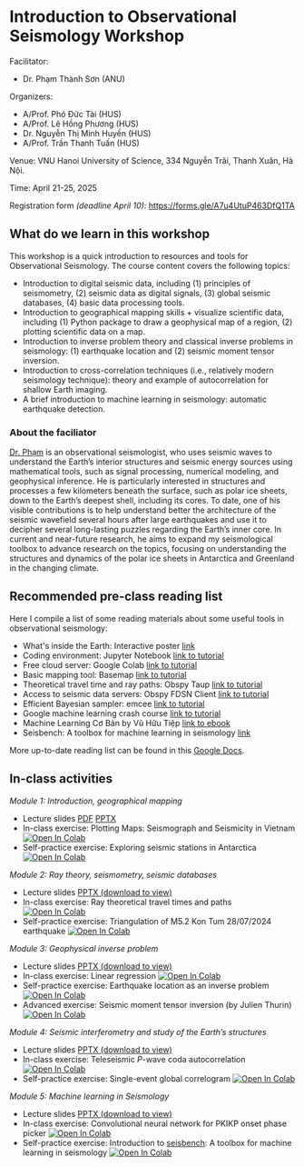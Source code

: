 # Introduction to Observational Seismology Workshop

<!-- WARNING: This website is under active constructions. Its content might be changed without notice! -->

Facilitator:
- Dr. Phạm Thành Sơn (ANU)

Organizers:
- A/Prof. Phó Đức Tài (HUS)
- A/Prof. Lê Hồng Phương (HUS)
- Dr. Nguyễn Thị Minh Huyền (HUS)
- A/Prof. Trần Thanh Tuấn (HUS)

Venue: VNU Hanoi University of Science, 334 Nguyễn Trãi, Thanh Xuân, Hà Nội.

Time: April 21-25, 2025

Registration form *(deadline April 10)*: https://forms.gle/A7u4UtuP463DfQ1TA

## What do we learn in this workshop
This workshop is a quick introduction to resources and tools for Observational Seismology. The course content covers the following topics:

* Introduction to digital seismic data, including (1) principles of seismometry, (2) seismic data as digital signals, (3) global seismic databases, (4) basic data processing tools. 
* Introduction to geographical mapping skills + visualize scientific data, including (1) Python package to draw a geophysical map of a region, (2) plotting scientific data on a map.
* Introduction to inverse problem theory and classical inverse problems in seismology: (1) earthquake location and (2) seismic moment tensor inversion. 
* Introduction to cross-correlation techniques (i.e., relatively modern seismology technique): theory and example of autocorrelation for shallow Earth imaging.
* A brief introduction to machine learning in seismology: automatic earthquake detection. 

### About the faciliator
[Dr. Phạm](https://www.tsonpham.net/) is an observational seismologist, who uses seismic waves to understand the Earth’s interior structures and seismic energy sources using mathematical tools, such as signal processing, numerical modeling, and geophysical inference. He is particularly interested in structures and processes a few kilometers beneath the surface, such as polar ice sheets, down to the Earth’s deepest shell, including its cores. To date, one of his visible contributions is to help understand better the architecture of the seismic wavefield several hours after large earthquakes and use it to decipher several long-lasting puzzles regarding the Earth’s inner core. In current and near-future research, he aims to expand my seismological toolbox to advance research on the topics, focusing on understanding the structures and dynamics of the polar ice sheets in Antarctica and Greenland in the changing climate. 

## Recommended pre-class reading list
Here I compile a list of some reading materials about some useful tools in observational seismology:
- What's inside the Earth: Interactive poster [link](https://www.earthscope.org/inside-the-earth-poster/)
- Coding environment: Jupyter Notebook [link to tutorial](https://colab.research.google.com/notebooks/intro.ipynb#scrollTo=GJBs_flRovLc)
- Free cloud server: Google Colab [link to tutorial](https://colab.research.google.com/notebooks/intro.ipynb#scrollTo=5fCEDCU_qrC0)
- Basic mapping tool: Basemap [link to tutorial](https://matplotlib.org/basemap/stable/users/geography.html)
- Theoretical travel time and ray paths: Obspy Taup [link to tutorial](https://docs.obspy.org/packages/obspy.taup.html)
- Access to seismic data servers: Obspy FDSN Client [link to tutorial](https://docs.obspy.org/packages/obspy.clients.fdsn.html#module-obspy.clients.fdsn)
- Efficient Bayesian sampler: emcee [link to tutorial](https://emcee.readthedocs.io/en/stable/tutorials/line/)
- Google machine learning crash course [link to tutorial](https://developers.google.com/machine-learning/crash-course/linear-regression)
- Machine Learning Cơ Bản by Vũ Hữu Tiệp [link to ebook](https://github.com/tiepvupsu/ebookMLCB)
- Seisbench: A toolbox for machine learning in seismology [link](https://seisbench.readthedocs.io/en/stable/)

More up-to-date reading list can be found in this [Google Docs](https://docs.google.com/document/d/1o0qxpMSplIhqRjPVi1Lvl_tMI04KH6avsbPa5C-PZC4/edit?usp=drive_link).

## In-class activities

*Module 1: Introduction, geographical mapping*
<!-- * [Notes](Day1/notes.md) -->
* Lecture slides [PDF](https://drive.google.com/file/d/1KUkcooDYMBD843-AA1lpRnQ8i88LBAO_/view?usp=sharing) [PPTX](https://anu365-my.sharepoint.com/:p:/r/personal/u5883665_anu_edu_au/Documents/HUS2025/Module1.pptx?d=w397b024a68eb4e7f817f38c052061bf5&csf=1&web=1&e=Io1eim)
* In-class exercise: Plotting Maps: Seismograph and Seismicity in Vietnam [![Open In Colab](https://img.shields.io/badge/open%20in-Colab-b5e2fa?logo=googlecolab&style=flat-square&color=ffd670)](https://colab.research.google.com/github/tsonpham/ObsSeisHUS2025/blob/master/Day1/D1_Lab.ipynb)
* Self-practice exercise: Exploring seismic stations in Antarctica [![Open In Colab](https://img.shields.io/badge/open%20in-Colab-b5e2fa?logo=googlecolab&style=flat-square&color=ffd670)](https://colab.research.google.com/github/tsonpham/ObsSeisHUS2025/blob/master/Day1/D1_Prac.ipynb)

*Module 2: Ray theory, seismometry, seismic databases*
<!-- * [Overview](Day2/notes.md) -->
* Lecture slides [PPTX (download to view)](https://docs.google.com/presentation/d/1a3Esj2lMUnZUAi9Tt2DM-P9fcKZ78ww8/edit?usp=drive_link&ouid=115613731196113719130&rtpof=true&sd=true)
* In-class exercise: Ray theoretical travel times and paths
 [![Open In Colab](https://img.shields.io/badge/open%20in-Colab-b5e2fa?logo=googlecolab&style=flat-square&color=ffd670)](https://colab.research.google.com/github/tsonpham/ObsSeisHUS2025/blob/master/Day2/D2_Lab.ipynb)
* Self-practice exercise: Triangulation of M5.2 Kon Tum 28/07/2024 earthquake [![Open In Colab](https://img.shields.io/badge/open%20in-Colab-b5e2fa?logo=googlecolab&style=flat-square&color=ffd670)](https://colab.research.google.com/github/tsonpham/ObsSeisHUS2025/blob/master/Day2/D2_Prac.ipynb)

*Module 3: Geophysical inverse problem*
<!-- * [Notes](Day3/notes.md) -->
* Lecture slides [PPTX (download to view)](https://docs.google.com/presentation/d/1aSIX8qNMxjs41evKr-xIcPzySY_q-wlB/edit?usp=drive_link&ouid=115613731196113719130&rtpof=true&sd=true)
* In-class exercise: Linear regression [![Open In Colab](https://img.shields.io/badge/open%20in-Colab-b5e2fa?logo=googlecolab&style=flat-square&color=ffd670)](https://colab.research.google.com/github/tsonpham/ObsSeisHUS2025/blob/master/Day3/D3_Lab.ipynb)
* Self-practice exercise: Earthquake location as an inverse problem [![Open In Colab](https://img.shields.io/badge/open%20in-Colab-b5e2fa?logo=googlecolab&style=flat-square&color=ffd670)](https://colab.research.google.com/github/tsonpham/ObsSeisHUS2025/blob/master/Day3/D3_Prac.ipynb)
* Advanced exercise: Seismic moment tensor inversion (by Julien Thurin) [![Open In Colab](https://img.shields.io/badge/open%20in-Colab-b5e2fa?logo=googlecolab&style=flat-square&color=ffd670)](https://colab.research.google.com/drive/1UJWOompBz9MlJN0B6SoVKzF8Whz_1nPp?usp=sharing#scrollTo=n8Gxw3DPkxAb)

*Module 4: Seismic interferometry and study of the Earth’s structures*
<!-- * [Notes](Day4/notes.md) -->
* Lecture slides [PPTX (download to view)](https://docs.google.com/presentation/d/1bWzEXppb5zZ2RlFcG0IK9pZA0-Gv71w2/edit?usp=drive_link&ouid=115613731196113719130&rtpof=true&sd=true)
* In-class exercise: Teleseismic *P*-wave coda autocorrelation [![Open In Colab](https://img.shields.io/badge/open%20in-Colab-b5e2fa?logo=googlecolab&style=flat-square&color=ffd670)](https://colab.research.google.com/github/tsonpham/ObsSeisHUS2025/blob/master/Day4/D4_Lab.ipynb)
* Self-practice exercise: Single-event global correlogram [![Open In Colab](https://img.shields.io/badge/open%20in-Colab-b5e2fa?logo=googlecolab&style=flat-square&color=ffd670)](https://colab.research.google.com/github/tsonpham/ObsSeisHUS2025/blob/master/Day4/D4_Prac.ipynb)

*Module 5: Machine learning in Seismology*
<!-- * [Notes](Day5/notes.md) -->
* Lecture slides [PPTX (download to view)]()
* In-class exercise: Convolutional neural network for PKIKP onset phase picker [![Open In Colab](https://img.shields.io/badge/open%20in-Colab-b5e2fa?logo=googlecolab&style=flat-square&color=ffd670)](https://colab.research.google.com/github/tsonpham/ObsSeisHUS2025/blob/master/Day5/D5_Lab.ipynb)
* Self-practice exercise: Introduction to [seisbench](https://seisbench.readthedocs.io/en/stable/index.html): A toolbox for machine learning in seismology [![Open In Colab](https://img.shields.io/badge/open%20in-Colab-b5e2fa?logo=googlecolab&style=flat-square&color=ffd670)](https://colab.research.google.com/github/seisbench/seisbench/blob/main/examples/01b_model_api.ipynb)
